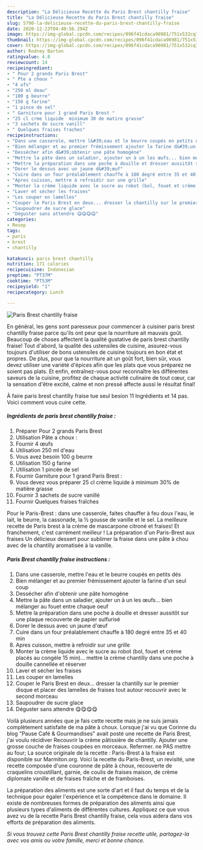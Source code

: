 ```yaml
---
description: "La Délicieuse Recette du Paris Brest chantilly fraise"
title: "La Délicieuse Recette du Paris Brest chantilly fraise"
slug: 5790-la-delicieuse-recette-du-paris-brest-chantilly-fraise
date: 2020-12-23T04:40:56.294Z
image: https://img-global.cpcdn.com/recipes/096f41cdaca96981/751x532cq70/paris-brest-chantilly-fraise-photo-principale-de-la-recette.jpg
thumbnail: https://img-global.cpcdn.com/recipes/096f41cdaca96981/751x532cq70/paris-brest-chantilly-fraise-photo-principale-de-la-recette.jpg
cover: https://img-global.cpcdn.com/recipes/096f41cdaca96981/751x532cq70/paris-brest-chantilly-fraise-photo-principale-de-la-recette.jpg
author: Rodney Barton
ratingvalue: 4.8
reviewcount: 14
recipeingredient:
- " Pour 2 grands Paris Brest"
- " Pte a choux "
- "4 ufs"
- "250 ml deau"
- "100 g beurre"
- "150 g farine"
- "1 pince de sel"
- " Garniture pour 1 grand Paris Brest "
- "25 cl crme liquide  minimum 30 de matire grasse"
- "3 sachets de sucre vanill"
- " Quelques fraises fraches"
recipeinstructions:
- "Dans une casserole, mettre l&#39;eau et le beurre coupés en petits dés"
- "Bien mélanger et au premier frémissement ajouter la farine d&#39;un seul coup"
- "Dessécher afin d&#39;obtenir une pâte homogène"
- "Mettre la pâte dans un saladier, ajouter un à un les œufs... bien mélanger au fouet entre chaque oeuf"
- "Mettre la préparation dans une poche à douille et dresser aussitôt sur une plaque recouverte de papier sulfurisé"
- "Dorer le dessus avec un jaune d&#39;œuf"
- "Cuire dans un four préalablement chauffe à 180 degré entre 35 et 40 min"
- "Apres cuisson, mettre à refroidir sur une grille"
- "Monter la crème liquide avec le sucre au robot (bol, fouet et crème placés au congèle 15 min)... mettre la crème chantilly dans une poche à douille cannellée et réserver"
- "Laver et sécher les fraises"
- "Les couper en lamelles"
- "Couper le Paris Brest en deux... dresser la chantilly sur le premier disque et placer des lamelles de fraises tout autour recouvrir avec le second morceau"
- "Saupoudrer de sucre glace"
- "Déguster sans attendre 😋😋😋😋"
categories:
- Resep
tags:
- paris
- brest
- chantilly

katakunci: paris brest chantilly 
nutrition: 171 calories
recipecuisine: Indonesian
preptime: "PT37M"
cooktime: "PT53M"
recipeyield: "1"
recipecategory: Lunch

---
```



![Paris Brest chantilly fraise](https://img-global.cpcdn.com/recipes/096f41cdaca96981/751x532cq70/paris-brest-chantilly-fraise-photo-principale-de-la-recette.jpg)

En général, les gens sont paresseux pour commencer à cuisiner paris brest chantilly fraise parce qu'ils ont peur que la nourriture ait mauvais goût. Beaucoup de choses affectent la qualité gustative de paris brest chantilly fraise! Tout d'abord, la qualité des ustensiles de cuisine, assurez-vous toujours d'utiliser de bons ustensiles de cuisine toujours en bon état et propres. De plus, pour que la nourriture ait un goût fort, bien sûr, vous devez utiliser une variété d'épices afin que les plats que vous préparez ne soient pas plats. Et enfin, entraînez-vous pour reconnaître les différentes saveurs de la cuisine, profitez de chaque activité culinaire de tout cœur, car la sensation d'être excité, calme et non pressé affecte aussi le résultat final!

<!--inarticleads1-->

À faire paris brest chantilly fraise tue seul besion 11 Ingrédients et 14 pas. Voici comment vous cuire cette.

##### Ingrédients de paris brest chantilly fraise :

1. Préparer  Pour 2 grands Paris Brest
1. Utilisation  Pâte a choux :
1. Fournir 4 œufs
1. Utilisation 250 ml d&#39;eau
1. Vous avez besoin 100 g beurre
1. Utilisation 150 g farine
1. Utilisation 1 pincée de sel
1. Fournir  Garniture pour 1 grand Paris Brest :
1. Vous devez vous préparer 25 cl crème liquide à minimum 30% de matière grasse
1. Fournir 3 sachets de sucre vanillé
1. Fournir  Quelques fraises fraîches


Pour le Paris-Brest : dans une casserole, faites chauffer à feu doux l&#39;eau, le lait, le beurre, la cassonade, la ½ gousse de vanille et le sel. La meilleure recette de Paris brest à la créme de mascarpone citroné et fraises! Et franchement, c&#39;est carrément meilleur ! La préparation d&#39;un Paris-Brest aux fraises Un délicieux dessert pour sublimer la fraise dans une pâte à chou avec de la chantilly aromatisée à la vanille. 

<!--inarticleads2-->

##### Paris Brest chantilly fraise instructions :

1. Dans une casserole, mettre l&#39;eau et le beurre coupés en petits dés
1. Bien mélanger et au premier frémissement ajouter la farine d&#39;un seul coup
1. Dessécher afin d&#39;obtenir une pâte homogène
1. Mettre la pâte dans un saladier, ajouter un à un les œufs... bien mélanger au fouet entre chaque oeuf
1. Mettre la préparation dans une poche à douille et dresser aussitôt sur une plaque recouverte de papier sulfurisé
1. Dorer le dessus avec un jaune d&#39;œuf
1. Cuire dans un four préalablement chauffe à 180 degré entre 35 et 40 min
1. Apres cuisson, mettre à refroidir sur une grille
1. Monter la crème liquide avec le sucre au robot (bol, fouet et crème placés au congèle 15 min)... mettre la crème chantilly dans une poche à douille cannellée et réserver
1. Laver et sécher les fraises
1. Les couper en lamelles
1. Couper le Paris Brest en deux... dresser la chantilly sur le premier disque et placer des lamelles de fraises tout autour recouvrir avec le second morceau
1. Saupoudrer de sucre glace
1. Déguster sans attendre 😋😋😋😋


Voilà plusieurs années que je fais cette recette mais je ne suis jamais complètement satisfaite de ma pâte à choux. Lorsque j&#39;ai vu que Corinne du blog &#34;Pause Café &amp; Gourmandises&#34; avait posté une recette de Paris Brest, j&#39;ai voulu récidiver Recouvrir la crème pâtissière de chantilly. Ajouter une grosse couche de fraises coupées en morceaux. Refermer. ne PAS mettre au four; La source originale de la recette : Paris-Brest à la fraise est disponible sur Marmiton.org. Voici la recette du Paris-Brest, un revisité, une recette composée d&#39;une couronne de pâte à choux, recouverte de craquelins croustillant, garnie, de coulis de fraises maison, de crème diplomate vanille et de fraises fraîche et de framboises. 

<!--inarticleads1-->

<p>
La préparation des aliments est une sorte d'art et il faut du temps et de la technique pour égaler l'expérience et la compétence dans le domaine. Il existe de nombreuses formes de préparation des aliments ainsi que plusieurs types d'aliments de différentes cultures. Appliquez ce que vous avez vu de la recette Paris Brest chantilly fraise, cela vous aidera dans vos efforts de préparation des aliments.
</p>

<p>
<i>Si vous trouvez cette Paris Brest chantilly fraise recette utile, partagez-la avec vos amis ou votre famille, merci et bonne chance.</i>
</p>
